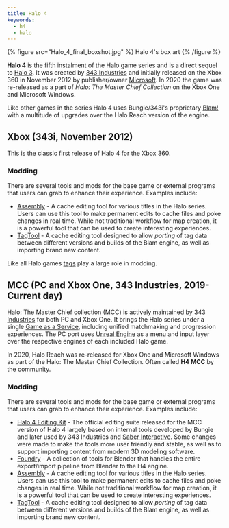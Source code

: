 ```yaml
---
title: Halo 4
keywords:
  - h4
  - halo
---
```

{% figure src="Halo_4_final_boxshot.jpg" %}
Halo 4's box art
{% /figure %}

**Halo 4** is the fifth instalment of the Halo game series and is a direct sequel to [Halo 3](~h3). It was created by [343 Industries][343i] and initially released on the Xbox 360 in November 2012 by publisher/owner [Microsoft][]. In 2020 the game was re-released as a part of *Halo: The Master Chief Collection* on the Xbox One and Microsoft Windows.

Like other games in the series Halo 4 uses Bungie/343i's proprietary [Blam!](~blam) with a multitude of upgrades over the Halo Reach version of the engine.

## Xbox (343i, November 2012)
This is the classic first release of Halo 4 for the Xbox 360.

### Modding
There are several tools and mods for the base game or external programs that users can grab to enhance their experience. Examples include:

* [Assembly](~assembly) - A cache editing tool for various titles in the Halo series. Users can use this tool to make permanent edits to cache files and poke changes in real time. While not traditional workflow for map creation, it is a powerful tool that can be used to create interesting experiences. 
* [TagTool](~tagtool) - A cache editing tool designed to allow *porting* of tag data between different versions and builds of the Blam engine, as well as importing brand new content.

Like all Halo games [tags](~) play a large role in modding.

## MCC (PC and Xbox One, 343 Industries, 2019-Current day)
Halo: The Master Chief collection (MCC) is actively maintained by [343 Industries][343i] for both PC and Xbox One. It brings the Halo series under a single [Game as a Service][gaas], including unified matchmaking and progression experiences. The PC port uses [Unreal Engine][unreal] as a menu and input layer over the respective engines of each included Halo game.

In 2020, Halo Reach was re-released for Xbox One and Microsoft Windows as part of the Halo: The Master Chief Collection. Often called **H4 MCC** by the community.

### Modding
There are several tools and mods for the base game or external programs that users can grab to enhance their experience. Examples include:

* [Halo 4 Editing Kit](~h4-ek) - The official editing suite released for the MCC version of Halo 4 largely based on internal tools developed by Bungie and later used by 343 Industries and [Saber Interactive][saber]. Some changes were made to make the tools more user friendly and stable, as well as to support importing content from modern 3D modeling software.
* [Foundry](https://github.com/ILoveAGoodCrisp/Foundry-Halo-Blender-Creation-Kit) - A collection of tools for Blender that handles the entire export/import pipeline from Blender to the H4 engine.
* [Assembly](~assembly) - A cache editing tool for various titles in the Halo series. Users can use this tool to make permanent edits to cache files and poke changes in real time. While not traditional workflow for map creation, it is a powerful tool that can be used to create interesting experiences. 
* [TagTool](~tagtool) - A cache editing tool designed to allow *porting* of tag data between different versions and builds of the Blam engine, as well as importing brand new content.

[bungie]: https://en.wikipedia.org/wiki/Bungie
[microsoft]: https://en.wikipedia.org/wiki/Xbox_Game_Studios
[saber]: https://en.wikipedia.org/wiki/Saber_Interactive
[343i]: https://en.wikipedia.org/wiki/343_Industries
[gaas]: https://en.wikipedia.org/wiki/Games_as_a_service
[unreal]: https://en.wikipedia.org/wiki/Unreal_Engine
